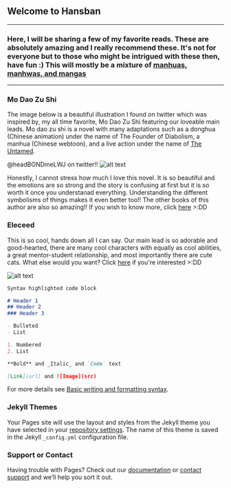 

## Welcome to Hansban 


---

### Here, I will be sharing a few of my favorite reads. These are absolutely amazing and I really recommend these. It's not for everyone but to those who might be intrigued with these then, have fun :) This will mostly be a mixture of [manhuas, manhwas, and mangas](https://www.cbr.com/the-differences-between-manga-manhwa-manhua-explained/#:~:text=The%20History%20of%20Manga%2C%20Manhwa%20%26%20Manhua&text=Now%2C%20international%20readers%20use%20these,and%20manhua%20are%20Chinese%20comics.)
---
### Mo Dao Zu Shi
The image below is a beautiful illustration I found on twitter which was inspired by, my all time favorite, Mo Dao Zu Shi featuring our loveable main leads. Mo dao zu shi is a novel with many adaptations such as a donghua (Chinese animation) under the name of The Founder of Diabolism, a manhua (Chinese webtoon), and a live action under the name of [The Untamed](https://www.netflix.com/ph/title/81200228#:~:text=2019%20%7C%20TV-14%20%7C%201,Watch%20all%20you%20want.). 

@headBONDmeLWJ on twitter!! ![alt text](https://user-images.githubusercontent.com/104568096/165880979-1e87eabb-504b-4780-a7c5-e52ad06a65df.jpg)

Honestly, I cannot stress how much I love this novel. It is so beautiful and the emotions are so strong and the story is confusing at first but it is so worth it once you understanad everything. Understanding the different symbolisms of things makes it even better too!! The other books of this author are also so amazing!! If you wish to know more, click [here](https://modao-zushi.fandom.com/wiki/Grandmaster_of_Demonic_Cultivation_Wiki) >:DD


### Eleceed 
This is so cool, hands down all I can say. Our main lead is so adorable and good-hearted, there are many cool characters with equally as cool abilities, a great mentor-student relationship, and most importantly there are cute cats. What else would you want? Click [here](https://eleceed.fandom.com/wiki/Eleceed_Wiki) if you're interested >:DD

![alt text](https://user-images.githubusercontent.com/104568096/165913058-68aab720-6977-4f4e-836c-a9c9b704408e.jpeg)




```markdown
Syntax highlighted code block

# Header 1
## Header 2
### Header 3

- Bulleted
- List

1. Numbered
2. List

**Bold** and _Italic_ and `Code` text

[Link](url) and ![Image](src)
```

For more details see [Basic writing and formatting syntax](https://docs.github.com/en/github/writing-on-github/getting-started-with-writing-and-formatting-on-github/basic-writing-and-formatting-syntax).

### Jekyll Themes

Your Pages site will use the layout and styles from the Jekyll theme you have selected in your [repository settings](https://github.com/hansban/hansban.github.io/settings/pages). The name of this theme is saved in the Jekyll `_config.yml` configuration file.

### Support or Contact

Having trouble with Pages? Check out our [documentation](https://docs.github.com/categories/github-pages-basics/) or [contact support](https://support.github.com/contact) and we’ll help you sort it out.
